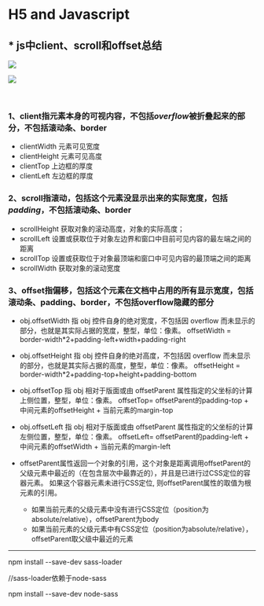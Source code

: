 # H5 and Javascript

## * js中client、scroll和offset总结


![](https://image-static.segmentfault.com/214/641/2146414912-5b6d4c076072b_articlex)

![](https://image-static.segmentfault.com/400/568/4005681970-5b6d4bf18ddef_articlex)

<br>

### 1、client指元素本身的可视内容，不包括*overflow*被折叠起来的部分，不包括滚动条、border
* clientWidth 元素可见宽度
* clientHeight 元素可见高度
* clientTop 上边框的厚度
* clientLeft 左边框的厚度

### 2、scroll指滚动，包括这个元素没显示出来的实际宽度，包括*padding*，不包括滚动条、border
- scrollHeight 获取对象的滚动高度，对象的实际高度；
- scrollLeft 设置或获取位于对象左边界和窗口中目前可见内容的最左端之间的距离
- scrollTop 设置或获取位于对象最顶端和窗口中可见内容的最顶端之间的距离
- scrollWidth 获取对象的滚动宽度

### 3、offset指偏移，包括这个元素在文档中占用的所有显示宽度，包括滚动条、padding、border，不包括overflow隐藏的部分
- obj.offsetWidth 指 obj 控件自身的绝对宽度，不包括因 overflow 而未显示的部分，也就是其实际占据的宽度，整型，单位：像素。
offsetWidth = border-width*2+padding-left+width+padding-right
- obj.offsetHeight 指 obj 控件自身的绝对高度，不包括因 overflow 而未显示的部分，也就是其实际占据的高度，整型，单位：像素。
offsetHeight = border-width*2+padding-top+height+padding-bottom
- obj.offsetTop 指 obj 相对于版面或由 offsetParent 属性指定的父坐标的计算上侧位置，整型，单位：像素。
offsetTop= offsetParent的padding-top + 中间元素的offsetHeight + 当前元素的margin-top
- obj.offsetLeft 指 obj 相对于版面或由 offsetParent 属性指定的父坐标的计算左侧位置，整型，单位：像素。
offsetLeft= offsetParent的padding-left + 中间元素的offsetWidth + 当前元素的margin-left
- offsetParent属性返回一个对象的引用，这个对象是距离调用offsetParent的父级元素中最近的（在包含层次中最靠近的），并且是已进行过CSS定位的容器元素。 如果这个容器元素未进行CSS定位, 则offsetParent属性的取值为根元素的引用。
   
   * 如果当前元素的父级元素中没有进行CSS定位（position为absolute/relative），offsetParent为body
   * 如果当前元素的父级元素中有CSS定位（position为absolute/relative），offsetParent取父级中最近的元素
   
----


npm install --save-dev sass-loader  
  
//sass-loader依赖于node-sass  
  
npm install --save-dev node-sass  
